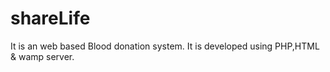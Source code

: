 # shareLife
It is an web based Blood donation system. It is developed using PHP,HTML &amp; wamp server.
